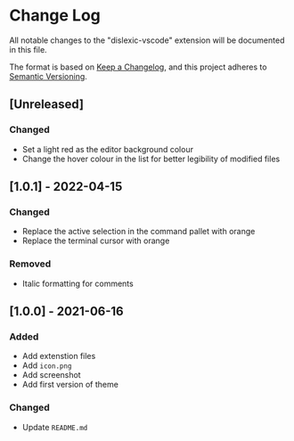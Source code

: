 # Change Log

All notable changes to the "dislexic-vscode" extension will be documented in this file.

The format is based on [Keep a Changelog](https://keepachangelog.com/en/1.0.0/),
and this project adheres to [Semantic Versioning](https://semver.org/spec/v2.0.0.html).

## [Unreleased]

### Changed
- Set a light red as the editor background colour
- Change the hover colour in the list for better legibility of modified files

## [1.0.1] - 2022-04-15

### Changed
- Replace the active selection in the command pallet with orange
- Replace the terminal cursor with orange

### Removed
- Italic formatting for comments

## [1.0.0] - 2021-06-16
### Added
- Add extenstion files
- Add `icon.png`
- Add screenshot
- Add first version of theme

### Changed
- Update `README.md`
